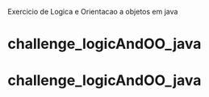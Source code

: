 Exercicio de Logica e Orientacao a objetos em java
# challenge_logicAndOO_java
# challenge_logicAndOO_java
